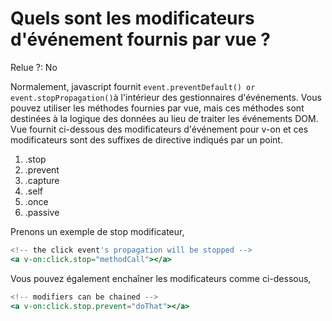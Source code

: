 # Quels sont les modificateurs d'événement fournis par vue ?

Relue ?: No

Normalement, javascript fournit `event.preventDefault() or event.stopPropagation()`à
 l'intérieur des gestionnaires d'événements.  Vous pouvez utiliser les 
méthodes fournies par vue, mais ces méthodes sont destinées à la logique
 des données au lieu de traiter les événements DOM.  Vue fournit 
ci-dessous des modificateurs d'événement pour v-on et ces modificateurs 
sont des suffixes de directive indiqués par un point.

1. .stop
2. .prevent
3. .capture
4. .self
5. .once
6. .passive

Prenons un exemple de stop modificateur,

```jsx
<!-- the click event's propagation will be stopped -->
<a v-on:click.stop="methodCall"></a>
```

Vous pouvez également enchaîner les modificateurs comme ci-dessous,

```jsx
<!-- modifiers can be chained -->
<a v-on:click.stop.prevent="doThat"></a>
```